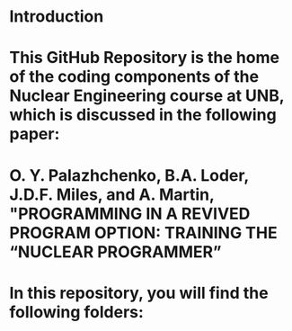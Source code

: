 # Introduction
# This GitHub Repository is the home of the coding components of the Nuclear Engineering course at UNB, which is discussed in the following paper:
# O. Y. Palazhchenko, B.A. Loder, J.D.F. Miles, and A. Martin, "PROGRAMMING IN A REVIVED PROGRAM OPTION: TRAINING THE “NUCLEAR PROGRAMMER” 

# In this repository, you will find the following folders:
